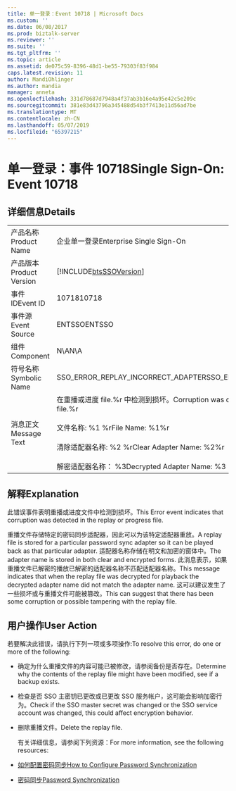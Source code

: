 ```yaml
---
title: 单一登录：Event 10718 | Microsoft Docs
ms.custom: ''
ms.date: 06/08/2017
ms.prod: biztalk-server
ms.reviewer: ''
ms.suite: ''
ms.tgt_pltfrm: ''
ms.topic: article
ms.assetid: de075c59-8396-48d1-be55-79303f83f984
caps.latest.revision: 11
author: MandiOhlinger
ms.author: mandia
manager: anneta
ms.openlocfilehash: 331d78687d7948a4f37ab3b16e4a95e42c5e209c
ms.sourcegitcommit: 381e83d43796a345488d54b3f7413e11d56ad7be
ms.translationtype: MT
ms.contentlocale: zh-CN
ms.lasthandoff: 05/07/2019
ms.locfileid: "65397215"
---
```

# <a name="single-sign-on-event-10718"></a><span data-ttu-id="86352-102">单一登录：事件 10718</span><span class="sxs-lookup"><span data-stu-id="86352-102">Single Sign-On: Event 10718</span></span>
## <a name="details"></a><span data-ttu-id="86352-103">详细信息</span><span class="sxs-lookup"><span data-stu-id="86352-103">Details</span></span>  

|                 |                                                                                                                                                                   |
|-----------------|-------------------------------------------------------------------------------------------------------------------------------------------------------------------|
|  <span data-ttu-id="86352-104">产品名称</span><span class="sxs-lookup"><span data-stu-id="86352-104">Product Name</span></span>   |                                                                     <span data-ttu-id="86352-105">企业单一登录</span><span class="sxs-lookup"><span data-stu-id="86352-105">Enterprise Single Sign-On</span></span>                                                                     |
| <span data-ttu-id="86352-106">产品版本</span><span class="sxs-lookup"><span data-stu-id="86352-106">Product Version</span></span> |                                                    [!INCLUDE[btsSSOVersion](../includes/btsssoversion-md.md)]                                                     |
|    <span data-ttu-id="86352-107">事件 ID</span><span class="sxs-lookup"><span data-stu-id="86352-107">Event ID</span></span>     |                                                                               <span data-ttu-id="86352-108">10718</span><span class="sxs-lookup"><span data-stu-id="86352-108">10718</span></span>                                                                               |
|  <span data-ttu-id="86352-109">事件源</span><span class="sxs-lookup"><span data-stu-id="86352-109">Event Source</span></span>   |                                                                              <span data-ttu-id="86352-110">ENTSSO</span><span class="sxs-lookup"><span data-stu-id="86352-110">ENTSSO</span></span>                                                                               |
|    <span data-ttu-id="86352-111">组件</span><span class="sxs-lookup"><span data-stu-id="86352-111">Component</span></span>    |                                                                                <span data-ttu-id="86352-112">N\A</span><span class="sxs-lookup"><span data-stu-id="86352-112">N\A</span></span>                                                                                |
|  <span data-ttu-id="86352-113">符号名称</span><span class="sxs-lookup"><span data-stu-id="86352-113">Symbolic Name</span></span>  |                                                                <span data-ttu-id="86352-114">SSO_ERROR_REPLAY_INCORRECT_ADAPTER</span><span class="sxs-lookup"><span data-stu-id="86352-114">SSO_ERROR_REPLAY_INCORRECT_ADAPTER</span></span>                                                                 |
|  <span data-ttu-id="86352-115">消息正文</span><span class="sxs-lookup"><span data-stu-id="86352-115">Message Text</span></span>   | <span data-ttu-id="86352-116">在重播或进度 file.%r 中检测到损坏。</span><span class="sxs-lookup"><span data-stu-id="86352-116">Corruption was detected in the replay or progress file.%r</span></span><br /><br /> <span data-ttu-id="86352-117">文件名称: %1 %r</span><span class="sxs-lookup"><span data-stu-id="86352-117">File Name: %1%r</span></span><br /><br /> <span data-ttu-id="86352-118">清除适配器名称: %2 %r</span><span class="sxs-lookup"><span data-stu-id="86352-118">Clear Adapter Name: %2%r</span></span><br /><br /> <span data-ttu-id="86352-119">解密适配器名称： %3</span><span class="sxs-lookup"><span data-stu-id="86352-119">Decrypted Adapter Name: %3</span></span> |

## <a name="explanation"></a><span data-ttu-id="86352-120">解释</span><span class="sxs-lookup"><span data-stu-id="86352-120">Explanation</span></span>  
 <span data-ttu-id="86352-121">此错误事件表明重播或进度文件中检测到损坏。</span><span class="sxs-lookup"><span data-stu-id="86352-121">This Error event indicates that corruption was detected in the replay or progress file.</span></span>  

 <span data-ttu-id="86352-122">重播文件存储特定的密码同步适配器，因此可以为该特定适配器重放。</span><span class="sxs-lookup"><span data-stu-id="86352-122">A replay file is stored for a particular password sync adapter so it can be played back as that particular adapter.</span></span> <span data-ttu-id="86352-123">适配器名称存储在明文和加密的窗体中。</span><span class="sxs-lookup"><span data-stu-id="86352-123">The adapter name is stored in both clear and encrypted forms.</span></span> <span data-ttu-id="86352-124">此消息表示，如果重播文件已解密的播放已解密的适配器名称不匹配适配器名称。</span><span class="sxs-lookup"><span data-stu-id="86352-124">This message indicates that when the replay file was decrypted for playback the decrypted adapter name did not match the adapter name.</span></span> <span data-ttu-id="86352-125">这可以建议发生了一些损坏或与重播文件可能被篡改。</span><span class="sxs-lookup"><span data-stu-id="86352-125">This can suggest that there has been some corruption or possible tampering with the replay file.</span></span>  

## <a name="user-action"></a><span data-ttu-id="86352-126">用户操作</span><span class="sxs-lookup"><span data-stu-id="86352-126">User Action</span></span>  
 <span data-ttu-id="86352-127">若要解决此错误，请执行下列一项或多项操作:</span><span class="sxs-lookup"><span data-stu-id="86352-127">To resolve this error, do one or more of the following:</span></span>  

- <span data-ttu-id="86352-128">确定为什么重播文件的内容可能已被修改，请参阅备份是否存在。</span><span class="sxs-lookup"><span data-stu-id="86352-128">Determine why the contents of the replay file might have been modified, see if a backup exists.</span></span>  

- <span data-ttu-id="86352-129">检查是否 SSO 主密钥已更改或已更改 SSO 服务帐户，这可能会影响加密行为。</span><span class="sxs-lookup"><span data-stu-id="86352-129">Check if the SSO master secret was changed or the SSO service account was changed, this could affect encryption behavior.</span></span>  

- <span data-ttu-id="86352-130">删除重播文件。</span><span class="sxs-lookup"><span data-stu-id="86352-130">Delete the replay file.</span></span>  

  <span data-ttu-id="86352-131">有关详细信息，请参阅下列资源：</span><span class="sxs-lookup"><span data-stu-id="86352-131">For more information, see the following resources:</span></span>  

- [<span data-ttu-id="86352-132">如何配置密码同步</span><span class="sxs-lookup"><span data-stu-id="86352-132">How to Configure Password Synchronization</span></span>](../core/how-to-configure-password-synchronization.md)  

- [<span data-ttu-id="86352-133">密码同步</span><span class="sxs-lookup"><span data-stu-id="86352-133">Password Synchronization</span></span>](../core/password-synchronization2.md)
